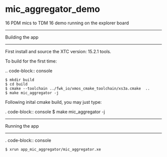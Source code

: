 # mic_aggregator_demo
16 PDM mics to TDM 16 demo running on the explorer board

****************
Building the app
****************

First install and source the XTC version: 15.2.1 tools.

To build for the first time:

.. code-block:: console

    $ mkdir build
    $ cd build
    $ cmake --toolchain ../fwk_io/xmos_cmake_toolchain/xs3a.cmake  ..
    $ make mic_aggregator -j

Following inital cmake build, you may just type:

. code-block:: console
    $ make mic_aggregator -j

**************
Running the app
**************

. code-block:: console

    $ xrun app_mic_aggregator/mic_aggregator.xe 
